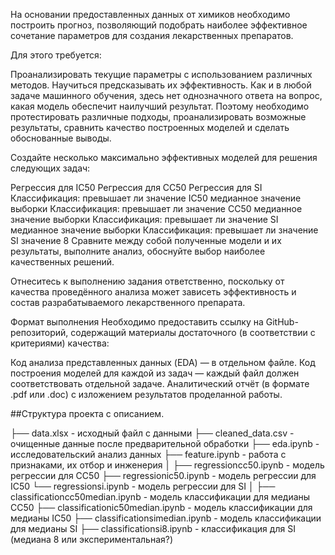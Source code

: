 На основании предоставленных данных от химиков необходимо построить прогноз, позволяющий подобрать наиболее эффективное сочетание параметров для создания лекарственных препаратов.

Для этого требуется:

Проанализировать текущие параметры с использованием различных методов.
Научиться предсказывать их эффективность.
Как и в любой задаче машинного обучения, здесь нет однозначного ответа на вопрос, какая модель обеспечит наилучший результат. Поэтому необходимо протестировать различные подходы, проанализировать возможные результаты, сравнить качество построенных моделей и сделать обоснованные выводы.

Создайте несколько максимально эффективных моделей для решения следующих задач:

Регрессия для IC50
Регрессия для CC50
Регрессия для SI
Классификация: превышает ли значение IC50 медианное значение выборки
Классификация: превышает ли значение CC50 медианное значение выборки
Классификация: превышает ли значение SI медианное значение выборки
Классификация: превышает ли значение SI значение 8
Сравните между собой полученные модели и их результаты, выполните анализ, обоснуйте выбор наиболее качественных решений.

Отнеситесь к выполнению задания ответственно, поскольку от качества проведённого анализа может зависеть эффективность и состав разрабатываемого лекарственного препарата.

Формат выполнения
Необходимо предоставить ссылку на GitHub-репозиторий, содержащий материалы достаточного (в соответствии с критериями) качества:

Код анализа представленных данных (EDA) — в отдельном файле.
Код построения моделей для каждой из задач — каждый файл должен соответствовать отдельной задаче.
Аналитический отчёт (в формате .pdf или .doc) с изложением результатов проделанной работы.

##Структура проекта с описанием.

├── data.xlsx                     - исходный файл с данными
├── cleaned_data.csv              - очищенные данные после предварительной обработки
├── eda.ipynb                     - исследовательский анализ данных
├── feature.ipynb                 - работа с признаками, их отбор и инженерия
│
├── regressioncc50.ipynb          - модель регрессии для CC50
├── regressionic50.ipynb          - модель регрессии для IC50
└── regressionsi.ipynb            - модель регрессии для SI
│
├── classificationcc50median.ipynb       - модель классификации для медианы CC50
├── classificationic50median.ipynb       - модель классификации для медианы IC50
├── classificationsimedian.ipynb         - модель классификации для медианы SI
├── classificationsi8.ipynb              - классификация для SI (медиана  8 или экспериментальная?)
